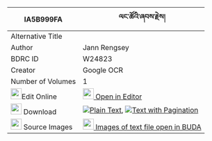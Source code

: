 |IA5B999FA|ལང་ཚོའི་ཞབས་རྗེས། 
| --- | --- 
|Alternative Title |
|Author| Jann Rengsey
|BDRC ID | W24823
|Creator | Google OCR
|Number of Volumes| 1
|<img width="25" src="https://img.icons8.com/color/25/000000/edit-property.png">Edit Online| [<img width="25" src="https://avatars.githubusercontent.com/u/45091458?s=200&v=4"> Open in Editor](http://editor.openpecha.org/IA5B999FA)
|<img width="25" src="https://img.icons8.com/fluent/48/000000/download-2.png"/>  Download | [![](https://img.icons8.com/color/20/000000/txt.png)Plain Text](https://github.com/Openpecha/IA5B999FA/releases/download/v1/langtso_i_shyabje_plain_IA5B999FA.zip), [![](https://img.icons8.com/color/20/000000/txt.png)Text with Pagination](https://github.com/Openpecha/IA5B999FA/releases/download/v1/langtso_i_shyabje_pages_IA5B999FA.zip)
|<img width="25" src="https://img.icons8.com/plasticine/100/000000/pictures-folder.png"/>  Source Images | [<img width="25" src="https://library.bdrc.io/icons/BUDA-small.svg"> Images of text file open in BUDA](https://library.bdrc.io/show/bdr:W24823)